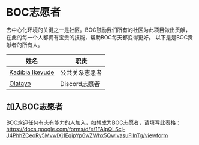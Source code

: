 # BOC志愿者

去中心化环境的关键之一是社区。BOC鼓励我们所有的社区为此项目做出贡献，在此的每一个人都拥有宝贵的技能，帮助BOC每天都变得更好。 以下是是BOC贡献者的所有人。


| 姓名         | 职责                                            |
| ------------------------ | --------------------------------------------- |
|[Kadibia Ikevude](https://twitter.com/Mr_kadibia)       | 公共关系志愿者               |
| [Olatayo](https://twitter.com/AasaTahir)        | Discord志愿者   |

## 加入BOC志愿者
BOC欢迎任何有志有能力的人加入，如想成为BOC志愿者，请填写此表格：https://docs.google.com/forms/d/e/1FAIpQLScj-J4PhhZCeoRy5MvwlXj1EqipYp6wZWhx5QwIvasuFllnTg/viewform